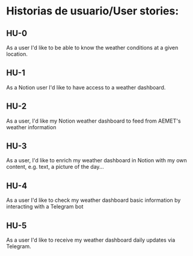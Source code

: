 # Historias de usuario/User stories:

## HU-0

As a user I'd like to be able to know the weather conditions at a given location.

## HU-1

As a Notion user I'd like to have access to a weather dashboard.

## HU-2

As a user, I'd like my Notion weather dashboard to feed from AEMET's weather information

## HU-3

As a user, I'd like to enrich my weather dashboard in Notion with my own content, e.g.
text, a picture of the day...

## HU-4

As a user I'd like to check my weather dashboard basic information by interacting with
a Telegram bot

## HU-5

As a user I'd like to receive my weather dashboard daily updates via Telegram.


